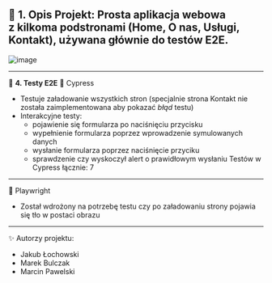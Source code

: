 📘 **1. Opis**
Projekt: Prosta aplikacja webowa z kilkoma podstronami (Home, O nas, Usługi, Kontakt), używana głównie do testów E2E.
----------------------------
![image](https://github.com/user-attachments/assets/28181963-338e-4fc6-aefe-3f6d12af98f5)

----------------------------
🧪 **4. Testy E2E**
🔹 Cypress
- Testuje załadowanie wszystkich stron (specjalnie strona Kontakt nie została zaimplementowana aby pokazać *błąd* testu)
- Interakcyjne testy:
  * pojawienie się formularza po naciśnięciu przycisku
  * wypełnienie formularza poprzez wprowadzenie symulowanych danych
  * wysłanie formularza poprzez naciśnięcie przyciku 
  * sprawdzenie czy wyskoczył alert o prawidłowym wysłaniu
Testów w Cypress łącznie: 7
_____________________________
🔹 Playwright
- Został wdrożony na potrzebę testu czy po załadowaniu strony pojawia się tło w postaci obrazu
----------------------------
✨ Autorzy projektu: 
- Jakub Łochowski
- Marek Bulczak
- Marcin Pawelski
